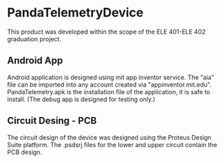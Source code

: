 # PandaTelemetryDevice
This product was developed within the scope of the ELE 401-ELE 402 graduation project.

Android App
------------------------------------------------------------------------------------------------------------------------------------
Android application is designed using mit app inventor service.
The "aia" file can be imported into any account created via "appinventor.mit.edu".
PandaTelemetry.apk is the installation file of the application, it is safe to install. 
(The debug app is designed for testing only.)

Circuit Desing - PCB
------------------------------------------------------------------------------------------------------------------------------------
The circuit design of the device was designed using the Proteus Design Suite platform. 
The .psdsrj files for the lower and upper circuit contain the PCB design.
